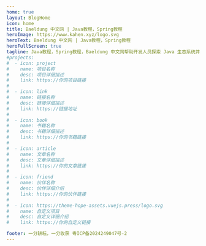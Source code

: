 ```yaml
---
home: true
layout: BlogHome
icon: home
title: Baeldung 中文网 | Java教程，Spring教程
heroImage: https://www.kahen.xyz/logo.svg
heroText: Baeldung 中文网 | Java教程，Spring教程
heroFullScreen: true
tagline: Java教程，Spring教程，Baeldung 中文网帮助开发人员探索 Java 生态系统并成为更好的工程师。 我们发布重点指南和课程，重点关注构建 Web 应用程序、Spring、Spring Security 和 RESTful API。
#projects:
#  - icon: project
#    name: 项目名称
#    desc: 项目详细描述
#    link: https://你的项目链接
#
#  - icon: link
#    name: 链接名称
#    desc: 链接详细描述
#    link: https://链接地址
#
#  - icon: book
#    name: 书籍名称
#    desc: 书籍详细描述
#    link: https://你的书籍链接
#
#  - icon: article
#    name: 文章名称
#    desc: 文章详细描述
#    link: https://你的文章链接
#
#  - icon: friend
#    name: 伙伴名称
#    desc: 伙伴详细介绍
#    link: https://你的伙伴链接
#
#  - icon: https://theme-hope-assets.vuejs.press/logo.svg
#    name: 自定义项目
#    desc: 自定义详细介绍
#    link: https://你的自定义链接

footer: 一分耕耘，一分收获 粤ICP备2024249047号-2
---
```

